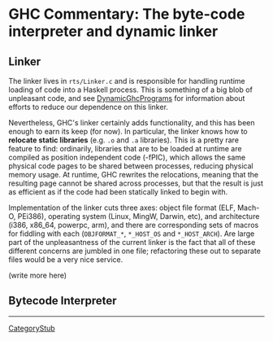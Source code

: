 # GHC Commentary: The byte-code interpreter and dynamic linker


## Linker



The linker lives in `rts/Linker.c` and is responsible for handling runtime loading of code into a Haskell process.  This is something of a big blob of unpleasant code, and see [DynamicGhcPrograms](dynamic-ghc-programs) for information about efforts to reduce our dependence on this linker.



Nevertheless, GHC's linker certainly adds functionality, and this has been enough to earn its keep (for now). In particular, the linker knows how to **relocate static libraries** (e.g. `.o` and `.a` libraries).  This is a pretty rare feature to find: ordinarily, libraries that are to be loaded at runtime are compiled as position independent code (-fPIC), which allows the same physical code pages to be shared between processes, reducing physical memory usage. At runtime, GHC rewrites the relocations, meaning that the resulting page cannot be shared across processes, but that the result is just as efficient as if the code had been statically linked to begin with.



Implementation of the linker cuts three axes: object file format (ELF, Mach-O, PEi386), operating system (Linux, MingW, Darwin, etc), and architecture (i386, x86\_64, powerpc, arm), and there are corresponding sets of macros for fiddling with each (`OBJFORMAT_*`, `*_HOST_OS` and `*_HOST_ARCH`). Are large part of the unpleasantness of the current linker is the fact that all of these different concerns are jumbled in one file; refactoring these out to separate files would be a very nice service.



(write more here)


## Bytecode Interpreter


---



[CategoryStub](category-stub)


